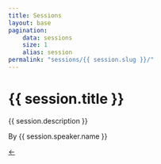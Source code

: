 ```yaml
---
title: Sessions
layout: base
pagination:
    data: sessions
    size: 1
    alias: session
permalink: "sessions/{{ session.slug }}/"
---
```


# {{ session.title }}

{{ session.description }}

By {{ session.speaker.name }}

[&larr;](/sessions)